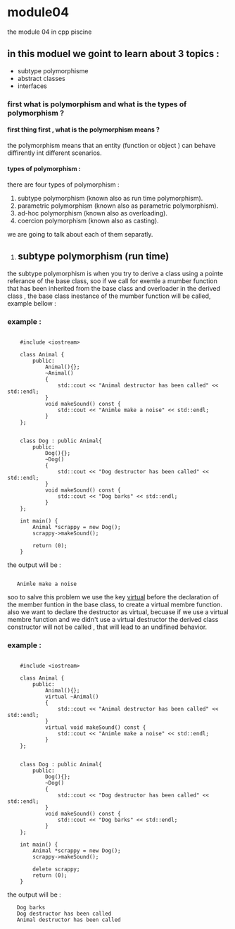 # module04
the module 04 in cpp piscine

## in this moduel we goint to learn about 3 topics :
- subtype polymorphisme
- abstract classes
- interfaces

### first what is polymorphism and what is the types of polymorphism ?
#### first thing first , what is the polymorphism means ?
the polymorphism means that an entity (function or object ) can behave diffirently int different scenarios.
#### types of polymorphism :
there are four types of polymorphism :

1. subtype polymorphism (known also as run time polymorphism).
2. parametric polymorphism (known also as parametric polymorphism).
3. ad-hoc polymorphism (known also as overloading).
4. coercion polymorphism (known also as casting).

we are going to talk about each of them separatly.

1. ## subtype polymorphism (run time)
the subtype polymorphism is when you try to derive a class using a pointe referance of the base class,
soo if we call for exemle a mumber function that has been inherited from the base class and overloader in the derived class , the base class inestance of the mumber function will be called, example bellow :

### example :
```

	#include <iostream>

	class Animal {
		public:
			Animal(){};
			~Animal()
			{
				std::cout << "Animal destructor has been called" << std::endl;
			}
			void makeSound() const {
				std::cout << "Animle make a noise" << std::endl;
			}
	};


	class Dog : public Animal{
		public:
			Dog(){};
			~Dog()
			{
				std::cout << "Dog destructor has been called" << std::endl;
			}
			void makeSound() const {
				std::cout << "Dog barks" << std::endl;
			}
	};

	int main() {
		Animal *scrappy = new Dog();
		scrappy->makeSound();

		return (0);
	}
```
the output will be :
 ```

	Animle make a noise
```

soo to salve this problem we use the key [virtual](https://www.educba.com/virtual-keyword-in-c-plus-plus/) before the declaration of the member funtion in the base class, to create a virtual membre function.
also we want to declare the destructor as virtual, becuase if we use a virtual membre function and we didn't use a virtual destructor the derived class constructor will not be called , that will lead to an undifined behavior.

### example :

```

	#include <iostream>

	class Animal {
		public:
			Animal(){};
			virtual ~Animal()
			{
				std::cout << "Animal destructor has been called" << std::endl;
			}
			virtual void makeSound() const {
				std::cout << "Animle make a noise" << std::endl;
			}
	};


	class Dog : public Animal{
		public:
			Dog(){};
			~Dog()
			{
				std::cout << "Dog destructor has been called" << std::endl;
			}
			void makeSound() const {
				std::cout << "Dog barks" << std::endl;
			}
	};

	int main() {
		Animal *scrappy = new Dog();
		scrappy->makeSound();

		delete scrappy;
		return (0);
	}
```
the output will be :
 ```
	Dog barks
	Dog destructor has been called
	Animal destructor has been called
```